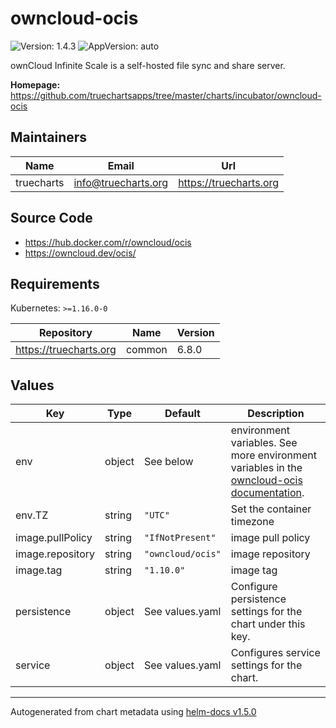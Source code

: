 # owncloud-ocis

![Version: 1.4.3](https://img.shields.io/badge/Version-1.4.3-informational?style=flat-square) ![AppVersion: auto](https://img.shields.io/badge/AppVersion-auto-informational?style=flat-square)

ownCloud Infinite Scale is a self-hosted file sync and share server.

**Homepage:** <https://github.com/truechartsapps/tree/master/charts/incubator/owncloud-ocis>

## Maintainers

| Name | Email | Url |
| ---- | ------ | --- |
| truecharts | info@truecharts.org | https://truecharts.org |

## Source Code

* <https://hub.docker.com/r/owncloud/ocis>
* <https://owncloud.dev/ocis/>

## Requirements

Kubernetes: `>=1.16.0-0`

| Repository | Name | Version |
|------------|------|---------|
| https://truecharts.org | common | 6.8.0 |

## Values

| Key | Type | Default | Description |
|-----|------|---------|-------------|
| env | object | See below | environment variables. See more environment variables in the [owncloud-ocis documentation](https://owncloud.dev/ocis/configuration/#environment-variables). |
| env.TZ | string | `"UTC"` | Set the container timezone |
| image.pullPolicy | string | `"IfNotPresent"` | image pull policy |
| image.repository | string | `"owncloud/ocis"` | image repository |
| image.tag | string | `"1.10.0"` | image tag |
| persistence | object | See values.yaml | Configure persistence settings for the chart under this key. |
| service | object | See values.yaml | Configures service settings for the chart. |

----------------------------------------------
Autogenerated from chart metadata using [helm-docs v1.5.0](https://github.com/norwoodj/helm-docs/releases/v1.5.0)
